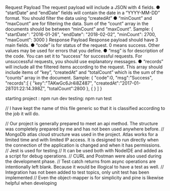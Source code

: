 
Request Payload
The request payload will include a JSON with 4 fields.
● “startDate” and “endDate” fields will contain the date in a “YYYY-MM-DD” format. You
should filter the data using “createdAt”
● “minCount” and “maxCount” are for filtering the data. Sum of the “count” array in
the documents should be between “minCount” and “maxCount”.
Sample: {
"startDate": "2016-01-26", "endDate": "2018-02-02", "minCount": 2700, "maxCount": 3000
}
Response Payload
Response payload should have 3 main fields.
● “code” is for status of the request. 0 means success. Other values may be used
for errors that you define.
● “msg” is for description of the code. You can set it to “success” for successful
requests. For unsuccessful requests, you should use explanatory messages.
● “records” will include all the filtered items according to the request. This array should
include items of “key”, “createdAt” and “totalCount” which is the sum of the “counts” array in the document.
Sample: {
"code":0, "msg":"Success", "records":[
{
"key":"TAKwGc6Jr4i8Z487", "createdAt":"2017-01-28T01:22:14.398Z", "totalCount":2800
}, {
} ]
}

starting project : npm run dev
testing: npm run test

// I have kept the name of this file generic so that it is classified according to the job it will do.

// Our project is generally prepared to meet an api method. The structure was completely prepared by me and has not been used anywhere before.
// MongoDb atlas cloud structure was used in the project. Atlas works for a limited time and with limited IP access. It is designed to run directly when the connection of the application is changed and when it has permissions.
// Jest is used for testing
// It can be used both with NodeIDE and added as a script for debug operations.
// CURL and Postman were also used during the development phase.
// Test catch returns from async operations are intentionally left blank. Because it would be illogical to have a test as well.
// Integration has not been added to test topics, only unit test has been implemented
// Even the object-mapper is for simplicity and pine is likewise helpful when developing